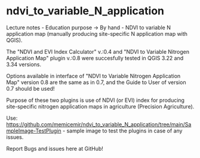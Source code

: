# ndvi_to_variable_N_application
Lecture notes - Education purpose -> By hand - NDVI to variable N application map (manually producing site-specific N application map with QGIS).

The "NDVI and EVI Index Calculator" v.:0.4 and "NDVI to Variable Nitrogen Application Map" plugin v.:0.8 were succesfully tested in QGIS 3.22 and 3.34 versions.

Options available in interface of "NDVI to Variable Nitrogen Application Map" version 0.8 are the same as in 0.7, and the Guide to User of version 0.7 should be used!

Purpose of these two plugins is use of NDVI (or EVI) index for producing site-specific nitrogen application maps in agriculture (Precision Agriculture). 

Use: https://github.com/memicemir/ndvi_to_variable_N_application/tree/main/SampleImage-TestPlugin - sample image to test the plugins in case of any issues.

Report Bugs and issues here at GitHub!
